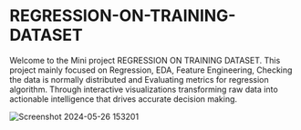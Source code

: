 # REGRESSION-ON-TRAINING-DATASET
Welcome to the Mini project REGRESSION ON TRAINING DATASET. This project mainly focused on Regression, EDA, Feature Engineering, Checking the data is normally distributed and Evaluating metrics for regression algorithm. Through interactive visualizations transforming raw data into actionable intelligence that drives accurate decision making.

![Screenshot 2024-05-26 153201](https://github.com/GayaGopan/REGRESSION-ON-TRAINING-DATASET/assets/164141178/1b405ae5-f652-4d5d-932b-0f2e38a99138)

